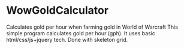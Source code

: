 # WowGoldCalculator
Calculates gold per hour when farming gold in World of Warcraft
This simple program calculates gold per hour (gph). It uses basic html/css/js+jquery tech. Done with skeleton grid.
